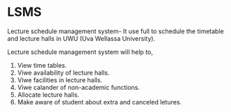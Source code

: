# LSMS
Lecture schedule management system- It use full to schedule the timetable and lecture halls in UWU (Uva Wellassa University).

Lecture schedule management system will help to,
 1. View time tables.
 2. Viwe availability of lecture halls.
 3. Viwe facilities in lecture halls.
 4. Viwe calander of non-academic functions.
 5. Allocate lecture halls.
 6. Make aware of student about extra and canceled letures.
  
